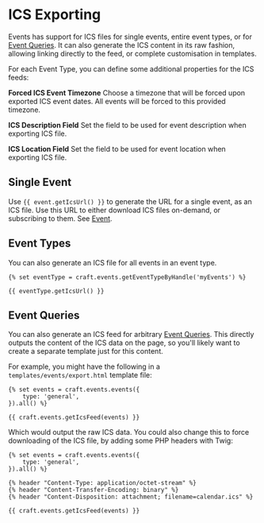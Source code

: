 # ICS Exporting
Events has support for ICS files for single events, entire event types, or for [Event Queries](docs:getting-elements/event-queries). It can also generate the ICS content in its raw fashion, allowing linking directly to the feed, or complete customisation in templates.

For each Event Type, you can define some additional properties for the ICS feeds:

**Forced ICS Event Timezone**
Choose a timezone that will be forced upon exported ICS event dates. All events will be forced to this provided timezone.

**ICS Description Field**
Set the field to be used for event description when exporting ICS file.

**ICS Location Field**
Set the field to be used for event location when exporting ICS file.

## Single Event
Use `{{ event.getIcsUrl() }}` to generate the URL for a single event, as an ICS file. Use this URL to either download ICS files on-demand, or subscribing to them. See [Event](docs:developers/event).

## Event Types
You can also generate an ICS file for all events in an event type.

```twig
{% set eventType = craft.events.getEventTypeByHandle('myEvents') %}

{{ eventType.getIcsUrl() }}
```

## Event Queries
You can also generate an ICS feed for arbitrary [Event Queries](docs:getting-elements/event-queries). This directly outputs the content of the ICS data on the page, so you'll likely want to create a separate template just for this content.

For example, you might have the following in a `templates/events/export.html` template file:

```twig
{% set events = craft.events.events({
    type: 'general',
}).all() %}

{{ craft.events.getIcsFeed(events) }}
```

Which would output the raw ICS data. You could also change this to force downloading of the ICS file, by adding some PHP headers with Twig:

```twig
{% set events = craft.events.events({
    type: 'general',
}).all() %}

{% header "Content-Type: application/octet-stream" %}
{% header "Content-Transfer-Encoding: binary" %}
{% header "Content-Disposition: attachment; filename=calendar.ics" %}

{{ craft.events.getIcsFeed(events) }}
```